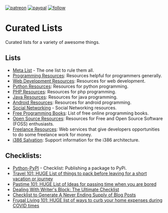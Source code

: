 [![patreon](https://img.shields.io/badge/Patreon-brown.svg?logo=patreon)](https://www.patreon.com/prahladyeri)
[![paypal](https://img.shields.io/badge/PayPal-blue.svg?logo=paypal)](https://paypal.me/prahladyeri)
[![follow](https://img.shields.io/twitter/follow/prahladyeri.svg?style=social)](https://twitter.com/prahladyeri)

# Curated Lists

Curated lists for a variety of awesome things.

## Lists

- [Meta List](metalist.md) - The one list to rule them all.
- [Programming Resources](lists/programming.md): Resources helpful for programmers generally.
- [Web Development Resources](lists/web.md): Resources for web development.
- [Python Resources](lists/python.md): Resources for python programming.
- [PHP Resources](lists/php.md): Resources for php programming.
- [Java Resources](lists/java.md): Resources for java programming.
- [Android Resources](lists/android.md): Resources for android programming.
- [Social Networking](lists/social_media.md) - Social Networking resources.
- [Free Programming Books](lists/books.md): List of free online programming books.
- [Open Source Resources](lists/open_source.md): Resources for Free and Open Source Software (FOSS) enthusiasts.
- [Freelance Resources](lists/freelancing.md): Web services that give developers opportunities to do some freelance work for money.
- [i386 Salvation](lists/x86_salvation.md): Support information for the i386 architecture.

## Checklists:

- [Python-PyPI](check_lists/python-pypi.md) - Checklist: Publishing a package to PyPi.
- [Travel 101: HUGE List of things to pack before leaving for a short vacation or journey](https://freelancemag.blogspot.com/2021/12/travel-101-huge-list-of-things-to-pack.html)
- [Pastime 101: HUGE List of Ideas for passing time when you are bored](https://freelancemag.blogspot.com/2020/12/pastime-101-huge-list-of-ideas-for.html)
- [Dealing With Writer's Block: The Ultimate Checklist](https://prahladyeri.com/blog/2022/01/dealing-with-writers-block-the-ultimate-checklist.html)
- [Checklist to Generate A Never Ending Supply of Blog Posts](https://prahladyeri.com/blog/2022/01/how-to-generate-a-never-ending-supply-of-blog-posts.html)
- [Frugal Living 101: HUGE list of ways to curb your home expenses during COVID times](https://the-evolving-web.blogspot.com/2020/12/frugal-living-101-huge-list-of-ways-to.html)